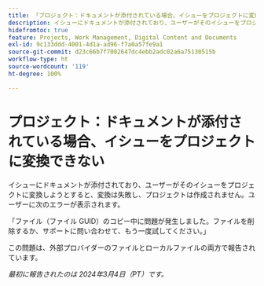 ```yaml
---
title: 「プロジェクト：ドキュメントが添付されている場合、イシューをプロジェクトに変換できない」
description: イシューにドキュメントが添付されており、ユーザーがそのイシューをプロジェクトに変換しようとすると、変換は失敗し、プロジェクトは作成されません。ユーザーにエラーが表示されます。
hidefromtoc: true
feature: Projects, Work Management, Digital Content and Documents
exl-id: 9c133ddd-4001-4d1a-ad96-f7a0a57fe9a1
source-git-commit: d23c66b7f7002647dc4ebb2adc02a6a75130515b
workflow-type: ht
source-wordcount: '119'
ht-degree: 100%

---
```


# プロジェクト：ドキュメントが添付されている場合、イシューをプロジェクトに変換できない

<!--

>[!NOTE]
>
>This issue was fixed on May 23, 2024.

-->

イシューにドキュメントが添付されており、ユーザーがそのイシューをプロジェクトに変換しようとすると、変換は失敗し、プロジェクトは作成されません。ユーザーに次のエラーが表示されます。

「ファイル（ファイル GUID）のコピー中に問題が発生しました。ファイルを削除するか、サポートに問い合わせて、もう一度試してください。」

この問題は、外部プロバイダーのファイルとローカルファイルの両方で報告されています。

_最初に報告されたのは 2024年3月4日（PT）です。_
